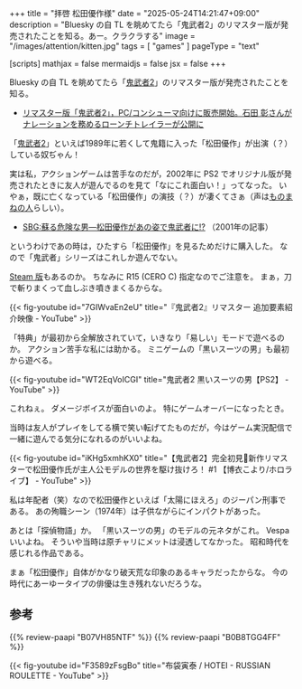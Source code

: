 +++
title = "拝啓 松田優作様"
date =  "2025-05-24T14:21:47+09:00"
description = "Bluesky の自 TL を眺めてたら「鬼武者2」のリマスター版が発売されたことを知る。あー。クラクラする"
image = "/images/attention/kitten.jpg"
tags = [ "games" ]
pageType = "text"

[scripts]
  mathjax = false
  mermaidjs = false
  jsx = false
+++

Bluesky の自 TL を眺めてたら「[鬼武者2]」のリマスター版が発売されたことを知る。

- [リマスター版「鬼武者2」，PC/コンシューマ向けに販売開始。石田 彰さんがナレーションを務めるローンチトレイラーが公開に](https://www.4gamer.net/games/879/G087953/20250523042/)

「[鬼武者2]」といえば1989年に若くして鬼籍に入った「松田優作」が出演（？）している奴ぢゃん！

実は私，アクションゲームは苦手なのだが，2002年に PS2 でオリジナル版が発売されたときに友人が遊んでるのを見て「なにこれ面白い！」ってなった。
いやぁ，既に亡くなっている「松田優作」の演技（？）が凄くてさぁ（声は[ものまねの人](https://x.com/onimusha2kudou "ハードボイルド工藤（@onimusha2kudou）さん / X")らしい）。

- [SBG:蘇る危険な男―松田優作があの姿で鬼武者に!?](https://nlab.itmedia.co.jp/games/gsnews/0110/28/news02.html) （2001年の記事）

というわけであの時は，ひたすら「松田優作」を見るためだけに購入した。
なので「鬼武者」シリーズはこれしか遊んでない。

[Steam 版](https://store.steampowered.com/app/3046600/ "Steam：鬼武者2")もあるのか。
ちなみに R15 (CERO C) 指定なのでご注意を。
まぁ，刀で斬りまくって血しぶき噴きまくるからな。

{{< fig-youtube id="7GIWvaEn2eU" title="『鬼武者2』リマスター 追加要素紹介映像 - YouTube" >}}

「特典」が最初から全解放されていて，いきなり「易しい」モードで遊べるのか。
アクション苦手な私には助かる。
ミニゲームの「黒いスーツの男」も最初から遊べる。

{{< fig-youtube id="WT2EqVoICGI" title="鬼武者2 黒いスーツの男【PS2】 - YouTube" >}}

これねぇ。
ダメージボイスが面白いのよ。
特にゲームオーバーになったとき。

当時は友人がプレイをしてる横で笑い転げてたものだが，今はゲーム実況配信で一緒に遊んでる気分になれるのがいいよね。

{{< fig-youtube id="iKHg5xmhKX0" title="【鬼武者2】完全初見🌟新作リマスターで松田優作氏が主人公モデルの世界を駆け抜けろ！ #1 【博衣こより/ホロライブ】 - YouTube" >}}

私は年配者（笑）なので松田優作といえば「太陽にほえろ」のジーパン刑事である。
あの殉職シーン（1974年）は子供ながらにインパクトがあった。

あとは「探偵物語」か。
「黒いスーツの男」のモデルの元ネタがこれ。
Vespa いいよね。
そういや当時は原チャリにメットは浸透してなかった。
昭和時代を感じれる作品である。

まぁ「松田優作」自体がかなり破天荒な印象のあるキャラだったからな。
今の時代にあーゆータイプの俳優は生き残れないだろうな。

[鬼武者2]: https://www.capcom-games.com/onimusha/2/ja-jp/ "鬼武者2｜CAPCOM"

## 参考

{{% review-paapi "B07VH85NTF" %}} <!-- RUSSIAN ROULETTE 鬼武者2 布袋寅泰 -->
{{% review-paapi "B0B8TGG4FF" %}} <!-- 探偵物語 松田優作 -->

{{< fig-youtube id="F3589zFsgBo" title="布袋寅泰 / HOTEI - RUSSIAN ROULETTE - YouTube" >}}
